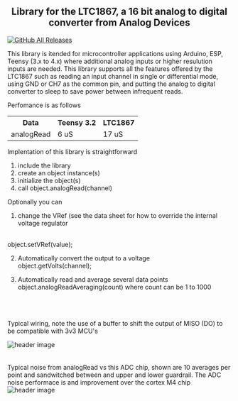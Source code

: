 
<b><h2><center>Library for the LTC1867, a 16 bit analog to digital converter from Analog Devices</center></h1></b>

[![GitHub All Releases](https://img.shields.io/github/downloads/KrisKasprzak/LTC1867/total.svg)]()

This library is itended for microcontroller applications using Arduino, ESP, Teensy (3.x to 4.x) where additional analog inputs or higher resulution inputs are needed. This library supports all the features offered by the LTC1867 such as reading an input channel in single or differential mode, using GND or CH7 as the common pin, and putting the analog to digital converter to sleep to save power between infrequent reads.

Perfomance is as follows
<table>
  <tr>
    <th>Data</th>
    <th>Teensy 3.2</th>
    <th>LTC1867</th>
  </tr>
  <tr>
    <td>analogRead</td>
    <td>  6 uS</td>
    <td> 17 uS</td>
  </tr>
</table>

Implentation of this library is straightforward

1. include the library
2. create an object instance(s)
3. initialize the object(s)
4. call object.analogRead(channel)

Optionally you can
1. change the VRef (see the data sheet for how to override the internal voltage regulator
  <br>
  object.setVRef(value);

2. Automatically convert the output to a voltage
   <br>
   object.getVolts(channel);

3. Automatically read and average several data points
   <br>
   object.analogReadAveraging(count) where count can be 1 to 1000
   
<br>
<br>
<br>
Typical wiring, note the use of a buffer to shift the output of MISO (DO) to be compatible with 3v3 MCU's

![header image](https://raw.github.com/KrisKasprzak/LTC1867/master/images/TypicalWiring.jpg)
<br>
<br>
<br>
Typical noise from analogRead vs this ADC chip, shown are 10 averages per point and sandwitched between and upper and lower guardrail. The ADC noise performace is and improvement over the cortex M4 chip
![header image](https://raw.github.com/KrisKasprzak/LTC1867/master/images/16bit_10averages.jpg)
<br>






